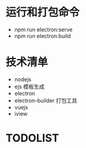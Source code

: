 # 运行和打包命令
- npm run electron:serve
- npm run electron:build

# 技术清单
- nodejs
- ejs 模板生成
- electron
- electron-builder 打包工具
- vuejs
- iview
# TODOLIST
